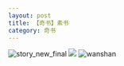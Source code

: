 ```yaml
---
layout: post
title: 【奇书】素书
category: 奇书
---
```

![story_new_final](http://rdr022gcy.hd-bkt.clouddn.com/img/story_new_final_0322.png)
![](http://rdr13xtfo.hd-bkt.clouddn.com/img/su_220630_1.jpg)
![wanshan](http://rdr022gcy.hd-bkt.clouddn.com/img/wanshan.png)
  




